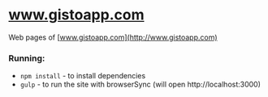 # www.gistoapp.com

Web pages of [www.gistoapp.com](http://www.gistoapp.com)
 
### Running:

- `npm install` - to install dependencies
- `gulp` - to run the site with browserSync (will open http://localhost:3000)
